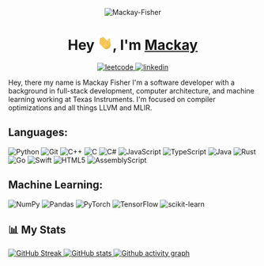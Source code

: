 
<p align="center"> 
	<img src="https://komarev.com/ghpvc/?username=Mackay-Fisher" alt="Mackay-Fisher"/>
</p>

<h1 align="center"> Hey <img width="30px" src="https://github.com/bsovs/bsovs/blob/main/assets/hi.gif">, I'm <a href="https://www.linkedin.com/in/mackay-fisher/">Mackay</a></h1>

<p align="center"> 
	<a href="https://leetcode.com/Mackay-Fisher/">
		<img src="https://img.shields.io/badge/-LeetCode-FFA116?style=for-the-badge&logo=LeetCode&logoColor=black" alt="leetcode"/>
	</a>
	<a href="https://www.linkedin.com/in/mackay-fisher/">
		<img src="https://img.shields.io/badge/LinkedIn-0077B5?style=for-the-badge&logo=linkedin&logoColor=white" alt="linkedin"/>
	</a>
</p>
<p>
Hey, there my name is Mackay Fisher I'm a software developer with a background in full-stack development, computer architecture, and machine learning working at Texas Instruments. I'm focused on compiler optimizations and all things LLVM and MLIR.
</p>
<!--  <br/>
 <br/> -->
<!--  <div align="center" style="display:flex; justify-content: space-between;">
	<a href="https://github-readme-stats.vercel.app/api?username=Mackay-Fisher&theme=dark&hide_border=false&include_all_commits=false&count_private=false)"><img align="center" height="200" width = "400" src="https://github-readme-stats.vercel.app/api?username=Mackay-Fisher&theme=dark&hide_border=false&include_all_commits=true&count_private=false" alt="Anurag's github stats" /></a>  
    <a href="https://github-readme-stats.vercel.app/api/top-langs/?username=Mackay-Fisher&theme=dark&hide_border=false&include_all_commits=true&count_private=false&layout=compact"><img align="center" height="200" width = "400" src="https://github-readme-stats.vercel.app/api/top-langs/?username=Mackay-Fisher&theme=dark&hide_border=false&include_all_commits=true&count_private=false&layout=compact" alt="Anurag's github stats" /></a>   
    ## Compiler:
![LLVM](https://en.wikipedia.org/wiki/LLVM#/media/File:LLVM_logo.png)
![Clang](https://isocpp.org/files/img/llvm.png)
![MLIR](https://en.wikipedia.org/wiki/MLIR_%28software%29#/media/File:MLIR_Logo.svg)
[![Codeforces Stats](https://codeforces-readme-stats.vercel.app/api/card?username=16bitnarwhal&theme=tokyonight)](https://codeforces.com/profile/16bitnarwhal)
 </div> -->

## Languages:
![Python](https://img.shields.io/badge/python-3670A0?style=for-the-badge&logo=python&logoColor=ffdd54) 
![Git](https://img.shields.io/badge/git-%23F05033.svg?style=for-the-badge&logo=git&logoColor=white)
![C++](https://img.shields.io/badge/c++-%2300599C.svg?style=for-the-badge&logo=c%2B%2B&logoColor=white)
![C](https://img.shields.io/badge/c-%2300599C.svg?style=for-the-badge&logo=c&logoColor=white)
![C#](https://img.shields.io/badge/c%23-%23239120.svg?style=for-the-badge&logo=csharp&logoColor=white)
![JavaScript](https://img.shields.io/badge/javascript-%23323330.svg?style=for-the-badge&logo=javascript&logoColor=%23F7DF1E)
![TypeScript](https://img.shields.io/badge/typescript-%23007ACC.svg?style=for-the-badge&logo=typescript&logoColor=white)
![Java](https://img.shields.io/badge/java-%23ED8B00.svg?style=for-the-badge&logo=openjdk&logoColor=white) 
![Rust](https://img.shields.io/badge/rust-%23000000.svg?style=for-the-badge&logo=rust&logoColor=white)
![Go](https://img.shields.io/badge/go-%2300ADD8.svg?style=for-the-badge&logo=go&logoColor=white) 
![Swift](https://img.shields.io/badge/swift-F54A2A?style=for-the-badge&logo=swift&logoColor=white) 
![HTML5](https://img.shields.io/badge/html5-%23E34F26.svg?style=for-the-badge&logo=html5&logoColor=white)
![AssemblyScript](https://img.shields.io/badge/assembly%20script-%23000000.svg?style=for-the-badge&logo=assemblyscript&logoColor=white)


## Machine Learning:
![NumPy](https://img.shields.io/badge/numpy-%23013243.svg?style=for-the-badge&logo=numpy&logoColor=white) ![Pandas](https://img.shields.io/badge/pandas-%23150458.svg?style=for-the-badge&logo=pandas&logoColor=white) ![PyTorch](https://img.shields.io/badge/PyTorch-%23EE4C2C.svg?style=for-the-badge&logo=PyTorch&logoColor=white) ![TensorFlow](https://img.shields.io/badge/TensorFlow-%23FF6F00.svg?style=for-the-badge&logo=TensorFlow&logoColor=white) ![scikit-learn](https://img.shields.io/badge/scikit--learn-%23F7931E.svg?style=for-the-badge&logo=scikit-learn&logoColor=white)

## 📊 My Stats
<div>
  <a href="https://github.com/Mackay-Fisher">
    <img src="http://github-readme-streak-stats.herokuapp.com?user=Mackay-Fisher&theme=tokyonight" width="425" alt="GitHub Streak"/>
  </a>
  <a href="https://github.com/Mackay-Fisher">
    <img src="https://github-readme-stats.vercel.app/api?username=Mackay-Fisher&theme=tokyonight&show_icons=true" width="400" alt="GitHub stats"/>
  </a>
  <a href="https://github.com/ashutosh00710/github-readme-activity-graph">
    <img src="https://github-readme-activity-graph.vercel.app/graph?username=Mackay-Fisher&theme=tokyo-night&area=true" width="825" alt="Github activity graph"/>
  </a>
</div>

